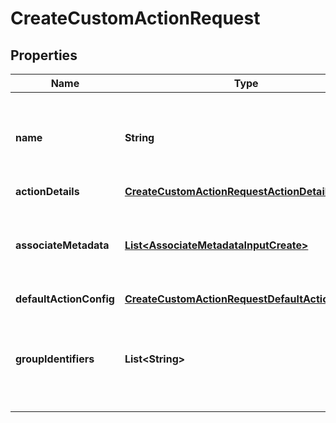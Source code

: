 

# CreateCustomActionRequest


## Properties

| Name | Type | Description | Notes |
|------------ | ------------- | ------------- | -------------|
|**name** | **String** | Name of the custom action. The custom action name must be unique. |  |
|**actionDetails** | [**CreateCustomActionRequestActionDetails**](CreateCustomActionRequestActionDetails.md) |  |  |
|**associateMetadata** | [**List&lt;AssociateMetadataInputCreate&gt;**](AssociateMetadataInputCreate.md) | Metadata objects to which the custom action needs to be associated. |  [optional] |
|**defaultActionConfig** | [**CreateCustomActionRequestDefaultActionConfig**](CreateCustomActionRequestDefaultActionConfig.md) |  |  [optional] |
|**groupIdentifiers** | **List&lt;String&gt;** | Unique ID or name of the groups that can view and access the custom action. |  [optional] |



